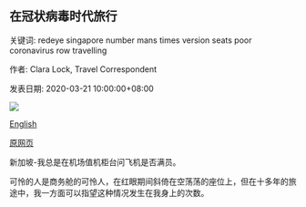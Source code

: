 ## 在冠状病毒时代旅行

关键词: redeye singapore number mans times version seats poor coronavirus row travelling

作者: Clara Lock, Travel Correspondent

发表日期: 2020-03-21 10:00:00+08:00

![](https://www.straitstimes.com/sites/default/files/styles/x_large/public/articles/2020/03/20/rk_changiairportt4_200320.jpg?itok=i_xfT2-_)

[English](Travelling%20in%20a%20time%20of%20coronavirus.md)

[原网页](https://www.straitstimes.com/lifestyle/travel/travelling-in-a-time-of-coronavirus)

新加坡-我总是在机场值机柜台问飞机是否满员。

可怜的人是商务舱的可怜人，在红眼期间斜倚在空荡荡的座位上，但在十多年的旅途中，我一方面可以指望这种情况发生在我身上的次数。